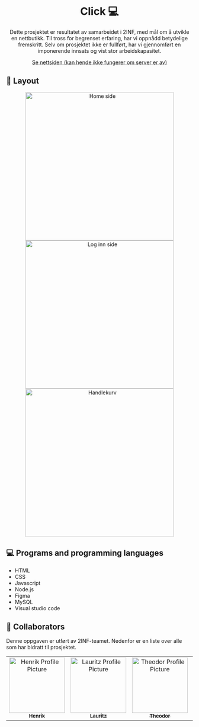 
<h1 align="center" style="font-weight: bold;">Click 💻</h1>


<p align="center">Dette prosjektet er resultatet av samarbeidet i  2INF, med mål om å utvikle en nettbutikk. Til tross for begrenset erfaring, har vi oppnådd betydelige fremskritt. Selv om prosjektet ikke er fullført, har vi gjennomført en imponerende innsats og vist stor arbeidskapasitet.</p>


<p align="center">
<a href="http://193.213.190.218:32768/#">Se nettsiden (kan hende ikke fungerer om server er av)</a>
</p>

<h2 id="layout">🎨 Layout</h2>

<p align="center">

<img src="https://i.postimg.cc/Z5q6LSjx/screencapture-193-213-190-218-32768-2025-01-21-12-50-47.png" alt="Home side" width="400px">
<img src="https://i.postimg.cc/W4BrjJV5/screencapture-193-213-190-218-32768-Log-INN-html-2025-01-21-12-52-36.png" alt="Log inn side" width="400px">
<img src="https://i.postimg.cc/05dmRQBC/screencapture-193-213-190-218-32768-shopping-cart-html-2025-01-21-12-53-40.png" alt="Handlekurv " width="400px">
</p>

<h2 id="technologies">💻 Programs and programming languages</h2>

- HTML 
- CSS
- Javascript
- Node.js
- Figma
- MySQL
- Visual studio code

<h2 id="colab">🤝 Collaborators</h2>

<p>Denne oppgaven er utført av 2INF-teamet. Nedenfor er en liste over alle som har bidratt til prosjektet.</p>
<table>
<tr>

<td align="center">
<a href="https://github.com/on200w">
<img src="https://avatars.githubusercontent.com/u/188188708?v=4" width="150px;" alt="Henrik Profile Picture"/><br>
<sub>
<b>Henrik</b>
</sub>
</a>
</td>

<td align="center">
<a href="https://github.com/lauritz07">
<img src="https://avatars.githubusercontent.com/u/188495490?v=4" width="150px;" alt="Lauritz  Profile Picture"/><br>
<sub>
<b>Lauritz </b>
</sub>
</a>
</td>

<td align="center">
<a href="https://github.com/Helios20pog">
<img src="https://avatars.githubusercontent.com/u/188868266?v=4" width="150px;" alt="Theodor  Profile Picture"/><br>
<sub>
<b>Theodor </b>
</sub>
</a>
</td>

<td align="center">
<a href="https://github.com/AliOfcourse">
<img src="https://avatars.githubusercontent.com/u/189606685?v=4" width="150px;" alt="Asghar Ali Profile Picture"/><br>
<sub>
<b>Asghar Ali</b>
</sub>
</a>
</td>

<td align="center">
<a href="https://github.com/Moaninghamster0">
<img src="https://avatars.githubusercontent.com/u/189002907?v=4" width="150px;" alt="Rimantas  Profile Picture"/><br>
<sub>
<b>Rimantas </b>
</sub>
</a>
</td>

<td align="center">
<a href="">
<img src="https://i.postimg.cc/W4gzGYR7/Default-pfp.jpg" width="150px;" alt="Vilde Profile Picture"/><br>
<sub>
<b>Vilde</b>
</sub>
</a>
</td>

<td align="center">
<a href="https://github.com/JojoChad">
<img src="https://i.postimg.cc/W4gzGYR7/Default-pfp.jpg" width="150px;" alt="Hadrian Profile Picture"/><br>
<sub>
<b>Hadrian</b>
</sub>
</a>
</td>

<td align="center">
<a href="">
<img src="https://i.postimg.cc/W4gzGYR7/Default-pfp.jpg" width="150px;" alt="Santina  Profile Picture"/><br>
<sub>
<b>Santina </b>
</sub>
</a>
</td>

<td align="center">
<a href="">
<img src="https://i.postimg.cc/W4gzGYR7/Default-pfp.jpg" width="150px;" alt="Aurora  Profile Picture"/><br>
<sub>
<b>Aurora </b>
</sub>
</a>
</td>

<td align="center">
<a href="">
<img src="https://i.postimg.cc/W4gzGYR7/Default-pfp.jpg" width="150px;" alt="Kachasit Profile Picture"/><br>
<sub>
<b>Kachasit</b>
</sub>
</a>
</td>

</tr>
</table>
